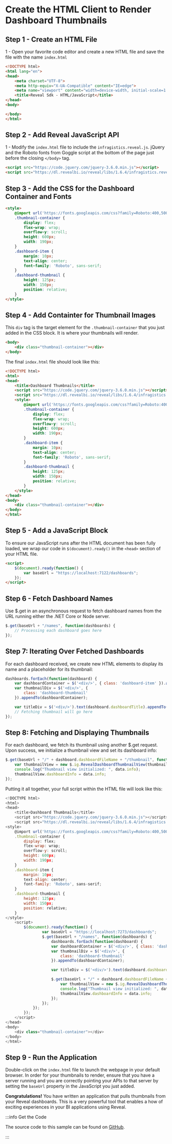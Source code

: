 # Create the HTML Client to Render Dashboard Thumbnails

## Step 1 - Create an HTML File 

1 - Open your favorite code editor and create a new HTML file and save the file with the name `index.html`

```html title="index.html"
<!DOCTYPE html>
<html lang="en">
<head>
    <meta charset="UTF-8">
    <meta http-equiv="X-UA-Compatible" content="IE=edge">
    <meta name="viewport" content="width=device-width, initial-scale=1.0">
    <title>Reveal Sdk - HTML/JavaScript</title>  
</head>
<body>

</body>
</html>
```

## Step 2 - Add Reveal JavaScript API

1 - Modify the `index.html` file to include the `infragistics.reveal.js`. jQuery and the Roboto fonts from Goggle script at the bottom of the page just before the closing `</body>` tag.

```html
<script src="https://code.jquery.com/jquery-3.6.0.min.js"></script>
<script src="https://dl.revealbi.io/reveal/libs/1.6.4/infragistics.reveal.js"></script>
```

## Step 3 - Add the CSS for the Dashboard Container and Fonts

```html
<style>
    @import url('https://fonts.googleapis.com/css?family=Roboto:400,500,700&display=swap');
    .thumbnail-container {
        display: flex;
        flex-wrap: wrap;
        overflow-y: scroll;
        height: 600px; 
        width: 190px;
    }
    .dashboard-item {
        margin: 10px;
        text-align: center;
        font-family: 'Roboto', sans-serif;
    }
    .dashboard-thumbnail {
        height: 125px;
        width: 150px;
        position: relative;
    }
</style>
```

## Step 4 - Add Containter for Thumbnail Images

This `div` tag is the target element for the `.thumbnail-container` that you just added in the CSS block.  It is where your thumbnails will render.

``` html
<body>
    <div class="thumbnail-container"></div>
</body>
```

The final `index.html` file should look like this:

```html title="index.html"
<!DOCTYPE html>
<html>
<head>
    <title>Dashboard Thumbnails</title>
    <script src="https://code.jquery.com/jquery-3.6.0.min.js"></script>
    <script src="https://dl.revealbi.io/reveal/libs/1.6.4/infragistics.reveal.js"></script>
    <style>
        @import url('https://fonts.googleapis.com/css?family=Roboto:400,500,700&display=swap');
        .thumbnail-container {
            display: flex;
            flex-wrap: wrap;
            overflow-y: scroll;
            height: 600px; 
            width: 190px;
        }
        .dashboard-item {
            margin: 10px;
            text-align: center;
            font-family: 'Roboto', sans-serif;
        }
        .dashboard-thumbnail {
            height: 125px;
            width: 150px;
            position: relative;
        }
    </style>
</head>
<body>
    <div class="thumbnail-container"></div>
</body>
</html>
```

## Step 5 - Add a JavaScript Block 

To ensure our JavaScript runs after the HTML document has been fully loaded, we wrap our code in `$(document).ready()` in the `<head>` section of your HTML file.

```html
<script>
    $(document).ready(function() {
        var baseUrl = "https://localhost:7122/dashboards";
    });
</script>

```

## Step 6 - Fetch Dashboard Names
Use $.get in an asynchronous request to fetch dashboard names from the URL running either the .NET Core or Node server. 

```javascript
$.get(baseUrl + "/names", function(dashboards) {
    // Processing each dashboard goes here
});
```


## Step 7: Iterating Over Fetched Dashboards
For each dashboard received, we create new HTML elements to display its name and a placeholder for its thumbnail:

```javascript
dashboards.forEach(function(dashboard) {
    var dashboardContainer = $('<div/>', { class: 'dashboard-item' }).appendTo('.thumbnail-container');
    var thumbnailDiv = $('<div/>', {
        class: 'dashboard-thumbnail'
    }).appendTo(dashboardContainer);

    var titleDiv = $('<div/>').text(dashboard.dashboardTitle).appendTo(dashboardContainer);
    // Fetching thumbnail will go here
});
```

## Step 8: Fetching and Displaying Thumbnails
For each dashboard, we fetch its thumbnail using another $.get request. Upon success, we initialize a thumbnail view and set its dashboard info:

```javascript
$.get(baseUrl + "/" + dashboard.dashboardFileName + "/thumbnail", function(data) {
    var thumbnailView = new $.ig.RevealDashboardThumbnailView(thumbnailDiv[0]);
    console.log("Thumbnail view initialized: ", data.info);
    thumbnailView.dashboardInfo = data.info;
});
```

Putting it all together, your full script within the HTML file will look like this:

```javascript
<!DOCTYPE html>
<html>
<head>
    <title>Dashboard Thumbnails</title>
    <script src="https://code.jquery.com/jquery-3.6.0.min.js"></script>
    <script src="https://dl.revealbi.io/reveal/libs/1.6.4/infragistics.reveal.js"></script>
<style>
    @import url('https://fonts.googleapis.com/css?family=Roboto:400,500,700&display=swap');
    .thumbnail-container {
        display: flex;
        flex-wrap: wrap;
        overflow-y: scroll;
        height: 600px; 
        width: 190px;
    }
    .dashboard-item {
        margin: 10px;
        text-align: center;
        font-family: 'Roboto', sans-serif;
    }
    .dashboard-thumbnail {
        height: 125px;
        width: 150px;
        position: relative;
    }
</style>
    <script>
        $(document).ready(function() {
                var baseUrl = "https://localhost:7273/dashboards";
                $.get(baseUrl + "/names", function(dashboards) {
                    dashboards.forEach(function(dashboard) {
                    var dashboardContainer = $('<div/>', { class: 'dashboard-item' }).appendTo('.thumbnail-container');
                    var thumbnailDiv = $('<div/>', {
                        class: 'dashboard-thumbnail'
                    }).appendTo(dashboardContainer);

                    var titleDiv = $('<div/>').text(dashboard.dashboardTitle).appendTo(dashboardContainer);

                    $.get(baseUrl + "/" + dashboard.dashboardFileName + "/thumbnail", function(data) {
                        var thumbnailView = new $.ig.RevealDashboardThumbnailView(thumbnailDiv[0]);
                        console.log("Thumbnail view initialized: ", data.info);
                        thumbnailView.dashboardInfo = data.info;
                    });
                });
            });
        });
    </script>
</head>
<body>
    <div class="thumbnail-container"></div>
</body>
</html>
```

## Step 9 - Run the Application

Double-click on the `index.html` file to launch the webpage in your default browser. In order for your thumbnails to render, ensure that you have a server running and you are correctly pointing your APIs to that server by setting the `baseUrl` property in the JavaScript you just added.

**Congratulations!** You have written an application that pulls thumbnails from your Reveal dashboards.  This is a very powerful tool that enables a how of exciting experiences in your BI applications using Reveal.

:::info Get the Code

The source code to this sample can be found on [GitHub](https://github.com/jberes/ThumbnailBuilder/tree/main/client).

:::

